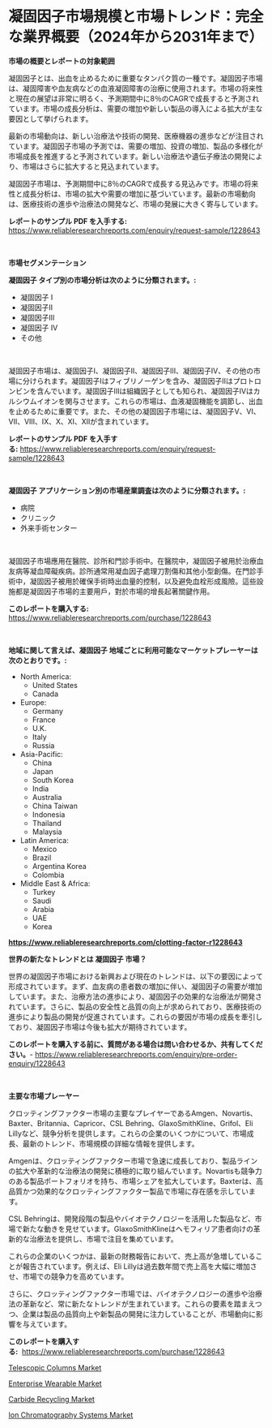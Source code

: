<p><h1>凝固因子市場規模と市場トレンド：完全な業界概要（2024年から2031年まで）</h1></p><p><strong>市場の概要とレポートの対象範囲</strong></p>
<p><p>凝固因子とは、出血を止めるために重要なタンパク質の一種です。凝固因子市場は、凝固障害や血友病などの血液凝固障害の治療に使用されます。市場の将来性と現在の展望は非常に明るく、予測期間中に8％のCAGRで成長すると予測されています。市場の成長分析は、需要の増加や新しい製品の導入による拡大が主な要因として挙げられます。</p><p>最新の市場動向は、新しい治療法や技術の開発、医療機器の進歩などが注目されています。凝固因子市場の予測では、需要の増加、投資の増加、製品の多様化が市場成長を推進すると予測されています。新しい治療法や遺伝子療法の開発により、市場はさらに拡大すると見込まれています。</p><p>凝固因子市場は、予測期間中に8％のCAGRで成長する見込みです。市場の将来性と成長分析は、市場の拡大や需要の増加に基づいています。最新の市場動向は、医療技術の進歩や治療法の開発など、市場の発展に大きく寄与しています。</p></p>
<p><strong>レポートのサンプル PDF を入手する:</strong> <a href="https://www.reliableresearchreports.com/enquiry/request-sample/1228643">https://www.reliableresearchreports.com/enquiry/request-sample/1228643</a></p>
<p>&nbsp;</p>
<p><strong>市場セグメンテーション</strong></p>
<p><strong>凝固因子 タイプ別の市場分析は次のように分類されます。:</strong></p>
<p><ul><li>凝固因子 I</li><li>凝固因子II</li><li>凝固因子III</li><li>凝固因子 IV</li><li>その他</li></ul></p>
<p>&nbsp;</p>
<p><p>凝固因子市場は、凝固因子I、凝固因子II、凝固因子III、凝固因子IV、その他の市場に分けられます。凝固因子Iはフィブリノーゲンを含み、凝固因子IIはプロトロンビンを含んでいます。凝固因子IIIは組織因子としても知られ、凝固因子IVはカルシウムイオンを関与させます。これらの市場は、血液凝固機能を調節し、出血を止めるために重要です。また、その他の凝固因子市場には、凝固因子V、VI、VII、VIII、IX、X、XI、XIIが含まれています。</p></p>
<p><strong>レポートのサンプル PDF を入手する:</strong>&nbsp;<a href="https://www.reliableresearchreports.com/enquiry/request-sample/1228643">https://www.reliableresearchreports.com/enquiry/request-sample/1228643</a></p>
<p>&nbsp;</p>
<p><strong> 凝固因子 アプリケーション別の市場産業調査は次のように分類されます。:</strong></p>
<p><ul><li>病院</li><li>クリニック</li><li>外来手術センター</li></ul></p>
<p>&nbsp;</p>
<p><p>凝固因子市場應用在醫院、診所和門診手術中。在醫院中，凝固因子被用於治療血友病等凝血障礙疾病。診所通常用凝血因子處理刀割傷和其他小型創傷。在門診手術中，凝固因子被用於確保手術時出血量的控制，以及避免血栓形成風險。這些設施都是凝固因子市場的主要用戶，對於市場的增長起著關鍵作用。</p></p>
<p><strong>このレポートを購入する:</strong>&nbsp; <a href="https://www.reliableresearchreports.com/purchase/1228643">https://www.reliableresearchreports.com/purchase/1228643</a></p>
<p>&nbsp;</p>
<p><strong>地域に関して言えば、凝固因子 地域ごとに利用可能なマーケットプレーヤーは次のとおりです。:</strong></p>
<p><ul>
    <li>
        North America:
        <ul>
            <li>United States</li>
            <li>Canada</li>
        </ul>
    </li>
    <li>
        Europe:
        <ul>
            <li>Germany</li>
            <li>France</li>
            <li>U.K.</li>
            <li>Italy</li>
            <li>Russia</li>
        </ul>
    </li>
    <li>
        Asia-Pacific:
        <ul>
            <li>China</li>
            <li>Japan</li>
            <li>South Korea</li>
            <li>India</li>
            <li>Australia</li>
            <li>China Taiwan</li>
            <li>Indonesia</li>
            <li>Thailand</li>
            <li>Malaysia</li>
        </ul>
    </li>
    <li>
        Latin America:
        <ul>
            <li>Mexico</li>
            <li>Brazil</li>
            <li>Argentina Korea</li>
            <li>Colombia</li>
        </ul>
    </li>
    <li>
        Middle East & Africa:
        <ul>
            <li>Turkey</li>
            <li>Saudi</li>
            <li>Arabia</li>
            <li>UAE</li>
            <li>Korea</li>
        </ul>
    </li>
    </ul></p>
<p><strong><a href="https://www.reliableresearchreports.com/clotting-factor-r1228643">https://www.reliableresearchreports.com/clotting-factor-r1228643</a></strong>&nbsp;</p>
<p><strong>世界の新たなトレンドとは 凝固因子 市場？</strong></p>
<p><p>世界の凝固因子市場における新興および現在のトレンドは、以下の要因によって形成されています。まず、血友病の患者数の増加に伴い、凝固因子の需要が増加しています。また、治療方法の進歩により、凝固因子の効果的な治療法が開発されています。さらに、製品の安全性と品質の向上が求められており、医療技術の進歩により製品の開発が促進されています。これらの要因が市場の成長を牽引しており、凝固因子市場は今後も拡大が期待されています。</p></p>
<p><strong>このレポートを購入する前に、質問がある場合は問い合わせるか、共有してください。</strong>- <a href="https://www.reliableresearchreports.com/enquiry/pre-order-enquiry/1228643">https://www.reliableresearchreports.com/enquiry/pre-order-enquiry/1228643</a></p>
<p>&nbsp;</p>
<p><strong>主要な市場プレーヤー</strong></p>
<p><p>クロッティングファクター市場の主要なプレイヤーであるAmgen、Novartis、Baxter、Britannia、Capricor、CSL Behring、GlaxoSmithKline、Grifol、Eli Lillyなど、競争分析を提供します。これらの企業のいくつかについて、市場成長、最新のトレンド、市場規模の詳細な情報を提供します。</p><p>Amgenは、クロッティングファクター市場で急速に成長しており、製品ラインの拡大や革新的な治療法の開発に積極的に取り組んでいます。Novartisも競争力のある製品ポートフォリオを持ち、市場シェアを拡大しています。Baxterは、高品質かつ効果的なクロッティングファクター製品で市場に存在感を示しています。</p><p>CSL Behringは、開発段階の製品やバイオテクノロジーを活用した製品など、市場で新たな動きを見せています。GlaxoSmithKlineはヘモフィリア患者向けの革新的な治療法を提供し、市場で注目を集めています。</p><p>これらの企業のいくつかは、最新の財務報告において、売上高が急増していることが報告されています。例えば、Eli Lillyは過去数年間で売上高を大幅に増加させ、市場での競争力を高めています。</p><p>さらに、クロッティングファクター市場では、バイオテクノロジーの進歩や治療法の革新など、常に新たなトレンドが生まれています。これらの要素を踏まえつつ、企業は製品の品質向上や新製品の開発に注力していることが、市場動向に影響を与えています。</p></p>
<p><strong>このレポートを購入する:</strong>&nbsp;&nbsp;<a href="https://www.reliableresearchreports.com/purchase/1228643">https://www.reliableresearchreports.com/purchase/1228643</a></p>
<p><p><a href="https://github.com/guneycigdem35/Market-Research-Report-List-2/blob/main/telescopic-columns-market.md">Telescopic Columns Market</a></p><p><a href="https://www.linkedin.com/pulse/enterprise-wearable-market-competitive-analysis-trends-3i4ve?trackingId=LZq11fYKZQhSipb5so%2FdRw%3D%3D">Enterprise Wearable Market</a></p><p><a href="https://www.linkedin.com/pulse/carbide-recycling-market-insights-cagr-trends-growth-strategies-5blie?trackingId=XZxzIGaMzeAnGbrPbalzeA%3D%3D">Carbide Recycling Market</a></p><p><a href="https://github.com/biheemgalvinlouises6hokrh3h/Market-Research-Report-List-2/blob/main/ion-chromatography-systems-market.md">Ion Chromatography Systems Market</a></p></p>